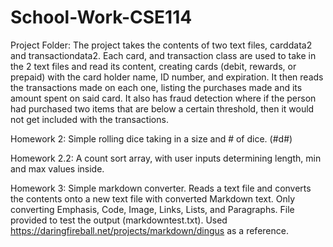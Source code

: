# School-Work-CSE114
Project Folder:
The project takes the contents of two text files, carddata2 and transactiondata2.
Each card, and transaction class are used to take in the 2 text files and read its content, creating cards (debit, rewards, or prepaid) with the card holder name, ID number, and expiration. It then reads the transactions made on each one, listing the purchases made and its amount spent on said card. It also has fraud detection where if the person had purchased two items that are below a certain threshold, then it would not get included with the transactions.

Homework 2:
Simple rolling dice taking in a size and # of dice. (#d#)

Homework 2.2:
A count sort array, with user inputs determining length, min and max values inside.

Homework 3:
Simple markdown converter. Reads a text file and converts the contents onto a new text file with converted Markdown text. Only converting Emphasis, Code, Image, Links, Lists, and Paragraphs. File provided to test the output (markdowntest.txt). Used https://daringfireball.net/projects/markdown/dingus as a reference.
